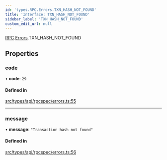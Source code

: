 ```yaml
---
id: 'types.RPC.Errors.TXN_HASH_NOT_FOUND'
title: 'Interface: TXN_HASH_NOT_FOUND'
sidebar_label: 'TXN_HASH_NOT_FOUND'
custom_edit_url: null
---
```


[RPC](../namespaces/types.RPC.md).[Errors](../namespaces/types.RPC.Errors.md).TXN_HASH_NOT_FOUND

## Properties

### code

• **code**: `29`

#### Defined in

[src/types/api/rpcspec/errors.ts:55](https://github.com/starknet-io/starknet.js/blob/v5.29.0/src/types/api/rpcspec/errors.ts#L55)

---

### message

• **message**: `"Transaction hash not found"`

#### Defined in

[src/types/api/rpcspec/errors.ts:56](https://github.com/starknet-io/starknet.js/blob/v5.29.0/src/types/api/rpcspec/errors.ts#L56)
